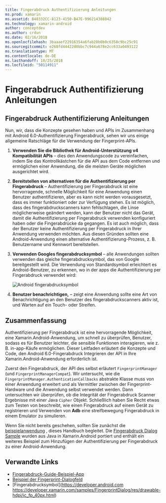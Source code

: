 ```yaml
---
title: Fingerabdruck Authentifizierung Anleitungen
ms.prod: xamarin
ms.assetid: B40332CC-8123-4150-B47E-996214388842
ms.technology: xamarin-android
author: conceptdev
ms.author: crdun
ms.date: 02/16/2018
ms.openlocfilehash: 3baaaef22916354a6fab28b0b0c6358c9bc25c91
ms.sourcegitcommit: e268fd44422d0bbc7c944a678e2cc633a0493122
ms.translationtype: MT
ms.contentlocale: de-DE
ms.lasthandoff: 10/25/2018
ms.locfileid: "50114911"
---
```

# <a name="fingerprint-authentication-guidance"></a>Fingerabdruck Authentifizierung Anleitungen

## <a name="fingerprint-authentication-guidance"></a>Fingerabdruck Authentifizierung Anleitungen

Nun, wir, dass die Konzepte gesehen haben und APIs im Zusammenhang mit Android 6.0-Authentifizierung Fingerabdruck, sehen wir uns einige allgemeine Ratschläge für die Verwendung der Fingerprint-APIs.

1. **Verwenden Sie die Bibliothek für Android-Unterstützung v4 Kompatibilität APIs** &ndash; dies den Anwendungscode zu vereinfachen, indem Sie das Kontrollkästchen für die API aus dem Code entfernen und ermöglichen einer Anwendung, die die meisten Geräte möglichen ausgerichtet wird.
2. **Bereitstellen von alternativen für die Authentifizierung per Fingerabdruck** &ndash; Authentifizierung per Fingerabdruck ist eine hervorragende, schnelle Möglichkeit für eine Anwendung einen Benutzer authentifizieren, aber es kann nicht werden vorausgesetzt, dass es immer funktioniert oder zur Verfügung stehen. Es ist möglich, dass des fingerabdruckscanners kann fehlschlagen, die Linse möglicherweise geändert werden, kann der Benutzer nicht das Gerät, damit die Authentifizierung per Fingerabdruck verwenden konfiguriert haben oder die Fingerabdrücke da gegangen. Es ist auch möglich, dass der Benutzer keine Authentifizierung per Fingerabdruck in Ihrer Anwendung verwenden möchten. Aus diesen Gründen sollten eine Android-Anwendung einen alternative Authentifizierung-Prozess, z. B. Benutzername und Kennwort bereitstellen.
3. **Verwenden Googles fingerabdrucksymbol** &ndash; alle Anwendungen sollten verwenden das gleiche fingerabdrucksymbol, das von Google bereitgestellt wird. Die Verwendung von Standardsymbol erleichtert es Android-Benutzer, zu erkennen, wo in der apps die Authentifizierung per Fingerabdruck verwendet wird: 
    
    ![Android fingerabdrucksymbol](summary-images/ic-fp-40px.png)
    
4. **Benutzer benachrichtigen,** &ndash; zeigt eine Anwendung sollte eine Art von Benachrichtigung an den Benutzer des fingerabdruckscanners aktiv ist, und Warten auf ein Touch- oder Streifen. 

## <a name="summary"></a>Zusammenfassung

Authentifizierung per Fingerabdruck ist eine hervorragende Möglichkeit, eine Xamarin.Android-Anwendung, um schnell zu überprüfen, Benutzer, sodass es für Benutzer leichter, die sensible Funktionen interagieren, wie z. B. in-app-Käufe ermöglichen. Dieser Leitfaden erläutert die Konzepte und Code, den Android 6.0-Fingerabdruck Integrieren der API in Ihre Xamarin.Android-Anwendung erforderlich ist.

Zuerst den Fingerabdruck, der API des selbst erläutert `FingerprintManager` (und `FingerprintManagerCompat`). Wir untersucht, wie die `FingerprintManager.AuthenticationCallbacks` abstrakte Klasse muss von einer Anwendung erweitert und als Vermittler zwischen der Fingerprint-Hardware und die Anwendung selbst verwendet werden. Dann untersuchten wir überprüfen, ob die Integrität der Fingerabdruck Scanner Ergebnisse mit einer Java `Cipher` Objekt. Schließlich haben Sie Recht etwas zum Testen von beschreibt, wie einen Fingerabdruck auf einem Gerät zu registrieren und Verwenden von **Adb** eine streifbewegung Fingerabdruck in einem Emulator zu simulieren. 

Wenn Sie nicht bereits geschehen, sollten Sie zunächst die [beispielanwendung](https://github.com/xamarin/monodroid-samples/tree/master/FingerprintGuide) , dieses Handbuch begleitet. Die [Fingerabdruck Dialog Sample](https://developer.xamarin.com/samples/monodroid/android-m/FingerprintDialog/) wurden aus Java in Xamarin.Android portiert und enthält ein weiteres Beispiel zum Hinzufügen der Authentifizierung per Fingerabdruck zu einer Android-Anwendung.



## <a name="related-links"></a>Verwandte Links

- [Fingerabdruck-Guide-Beispiel-App](https://github.com/xamarin/monodroid-samples/tree/master/FingerprintGuide)
- [Beispiel der Fingerprint-Dialogfeld](https://developer.xamarin.com/samples/monodroid/android-m/FingerprintDialog/)
- [Fingerabdrucksymbol](https://developer.android.com https://developer.xamarin.com/samples/FingerprintDialog/res/drawable-hdpi/ic_fp_40px.html)
